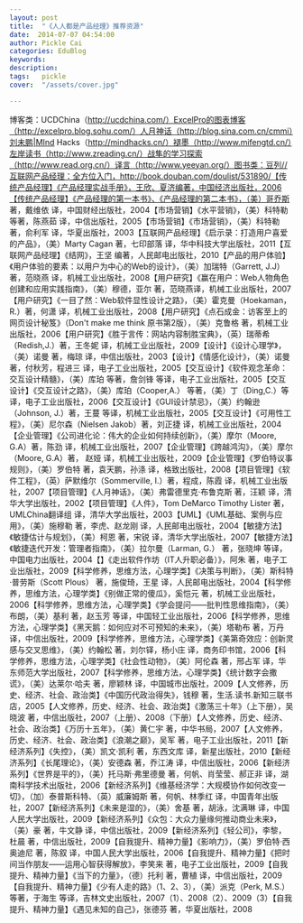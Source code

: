 ```yaml
---
layout: post  
title:  "《人人都是产品经理》推荐资源"
date:  2014-07-07 04:54:00
author: Pickle Cai  
categories: EduBlog  
keywords: 
description:   
tags:	pickle   
cover:  "/assets/cover.jpg"  

---
```


博客类：UCDChina（http://ucdchina.com/）ExcelPro的图表博客（http://excelpro.blog.sohu.com/）人月神话（http://blog.sina.com.cn/cmmi）刘未鹏|MInd Hacks（http://mindhacks.cn/）褪墨（http://www.mifengtd.cn/）左岸读书（http://www.zreading.cn/）战隼的学习探索（http://www.read.org.cn/）译言（http://www.yeeyan.org/）图书类：豆列//互联网产品经理：全方位入门，http://book.douban.com/doulist/531890/【传统产品经理】《产品经理实战手册》，王欣、夏济编著，中国经济出版社，2006【传统产品经理】《产品经理的第一本书》、《产品经理的第二本书》，（美）哥乔斯 著，戴维依 译，中国财经出版社，2004【市场营销】《水平营销》，（美）科特勒 等著，陈燕茹 译，中信出版社，2005【市场营销】《市场营销》，（美）科特勒 著，俞利军 译，华夏出版社，2003【互联网产品经理】《启示录：打造用户喜爱的产品》，（美）Marty Cagan 著，七印部落 译，华中科技大学出版社，2011【互联网产品经理】《结网》，王坚 编著，人民邮电出版社，2010【产品的用户体验】《用户体验的要素：以用户为中心的Web的设计》，（美）加瑞特（Garrett, J.J）著，范晓燕 译，机械工业出版社，2008【用户研究】《赢在用户：Web人物角色创建和应用实践指南》，（美）穆德，亚尔 著，范晓燕译，机械工业出版社，2007【用户研究】《一目了然：Web软件显性设计之路》，（美）霍克曼（Hoekaman，R.）著，何潇 译，机械工业出版社，2008【用户研究】《点石成金：访客至上的网页设计秘笈》（Don't make me think 原书第2版），（美）克鲁格 著，机械工业出版社，2006【用户研究】《胜于言传：网站内容制胜宝典》，（英）瑞蒂希（Redish,J.）著，王冬妮 译，机械工业出版社，2009【设计】《设计心理学》，（美）诺曼 著，梅琼 译，中信出版社，2003【设计】《情感化设计》，（美）诺曼 著，付秋芳，程进三 译，电子工业出版社，2005【交互设计】《软件观念革命：交互设计精髓》，（美）库珀 等著，詹剑锋 等译，电子工业出版社，2005【交互设计】《交互设计之路》，（美）库珀（Cooper,A.） 等著，（美）丁（Ding,C.）等译，电子工业出版社，2006【交互设计】《GUI设计禁忌》，（美）约翰逊（Johnson, J.）著，王蔓 等译，机械工业出版社，2005【交互设计】《可用性工程》，（美）尼尔森（Nielsen Jakob）著，刘正捷 译，机械工业出版社，2004【企业管理】《公司进化论：伟大的企业如何持续创新》，（美）摩尔（Moore, G.A）著，陈劲 译，机械工业出版社，2007【企业管理】《跨越鸿沟》，（美）摩尔（Moore, G.A）著， 赵娅 译，机械工业出版社，2009【企业管理】《罗伯特议事规则》，（美）罗伯特 著，袁天鹏，孙涤 译，格致出版社，2008【项目管理】《软件工程》，（英）萨默维尔（Sommerville, I.）著，程成，陈霞 译，机械工业出版社，2007【项目管理】《人月神话》，（美）弗雷德里克·布鲁克斯 著，汪颖 译，清华大学出版社，2002【项目管理】《人件》，Tom DeMarco Timothy Lister 著，UMLChina翻译组 译，清华大学出版社，2003【UML】《UML基础、案例与应用》，（美）施穆勒 著，李虎、赵龙刚 译，人民邮电出版社，2004【敏捷方法】《敏捷估计与规划》，（美）柯恩 著，宋锐 译，清华大学出版社，2007【敏捷方法】《敏捷迭代开发：管理者指南》，（美）拉尔曼（Larman, G.） 著，张晓坤 等译，中国电力出版社，2004【】《走出软件作坊（IT人升职必备）》，阿朱 著，电子工业出版社，2009【科学修养，思维方法，心理学类】《决策与判断》，（美）斯科特·普劳斯（Scott Plous） 著，施俊琦，王星 译，人民邮电出版社，2004【科学修养，思维方法，心理学类】《别做正常的傻瓜》，奚恺元 著，机械工业出版社，2006【科学修养，思维方法，心理学类】《学会提问——批判性思维指南》，（美）布朗，（美）基利 著，赵玉芳 等译，中国轻工业出版社，2006【科学修养，思维方法，心理学类】《黑天鹅：如何应对不可预知的未来》，（美）塔勒布 著，万丹 译，中信出版社，2009【科学修养，思维方法，心理学类】《美第奇效应：创新灵感与交叉思维》，（美）约翰松 著，刘尔铎，杨小庄 译，商务印书馆，2006【科学修养，思维方法，心理学类】《社会性动物》，（美）阿伦森 著，邢占军 译，华东师范大学出版社，2007【科学修养，思维方法，心理学类】《统计数字会撒谎》，（美）达莱尔·哈夫 著，廖颖林 译，中国城市出版社，2009【人文修养，历史、经济、社会、政治类】《中国历代政治得失》，钱穆 著，生活.读书.新知三联书店，2005【人文修养，历史、经济、社会、政治类】《激荡三十年》（上下册），吴晓波 著，中信出版社，2007（上册）、2008（下册）【人文修养，历史、经济、社会、政治类】《万历十五年》，（美）黄仁宇 著，中华书局，2007【人文修养，历史、经济、社会、政治类】《浪潮之巅》，吴军 著，电子工业出版社，2011【新经济系列】《失控》，（美）凯文·凯利 著，东西文库 译，新星出版社，2010【新经济系列】《长尾理论》，（美）安德森 著，乔江涛 译，中信出版社，2006【新经济系列】《世界是平的》，（美）托马斯·弗里德曼 著，何帆、肖莹莹、郝正非 译，湖南科学技术出版社，2006【新经济系列】《维基经济学：大规模协作如何改变一切》，（加）泰普斯科特、（英）威廉姆斯 著，何帆、林季红 译，中国青年出版社，2007【新经济系列】《未来是湿的》，（美）舍基 著，胡泳，沈满琳 译，中国人民大学出版社，2009【新经济系列】《众包：大众力量缘何推动商业未来》，（美）豪 著，牛文静 译，中信出版社，2009【新经济系列】《轻公司》，李黎，杜晨 著，中信出版社，2009【自我提升、精神力量】《影响力》，（美）罗伯特·西奥迪尼 著，陈叙 译，中国人民大学出版社，2006【自我提升、精神力量】《把时间当作朋友——运用心智获得解放》，李笑来 著，电子工业出版社，2009【自我提升、精神力量】《当下的力量》，（德）托利 著，曹植 译，中信出版社，2009【自我提升、精神力量】《少有人走的路》（1、2、3），（美）派克（Perk, M.S.）等著，于海生 等译，吉林文史出版社，2007（1）、2008（2）、2009（3）【自我提升、精神力量】《遇见未知的自己》，张德芬 著，华夏出版社，2008

		    
